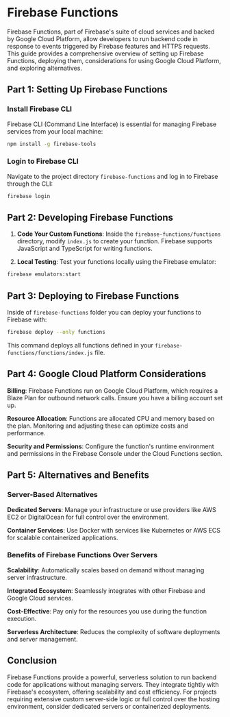 # Firebase Functions

Firebase Functions, part of Firebase's suite of cloud services and backed by Google Cloud Platform, allow developers to run backend code in response to events triggered by Firebase features and HTTPS requests. This guide provides a comprehensive overview of setting up Firebase Functions, deploying them, considerations for using Google Cloud Platform, and exploring alternatives.

## Part 1: Setting Up Firebase Functions

### Install Firebase CLI

Firebase CLI (Command Line Interface) is essential for managing Firebase services from your local machine:

```bash
npm install -g firebase-tools
```

### Login to Firebase CLI

Navigate to the project directory `firebase-functions` and log in to Firebase through the CLI:

```bash
firebase login
```

## Part 2: Developing Firebase Functions

1. **Code Your Custom Functions**: Inside the `firebase-functions/functions` directory, modify `index.js` to create your function. Firebase supports JavaScript and TypeScript for writing functions.

2. **Local Testing**: Test your functions locally using the Firebase emulator:

```bash
firebase emulators:start
```

## Part 3: Deploying to Firebase Functions

Inside of `firebase-functions` folder you can deploy your functions to Firebase with:

```bash
firebase deploy --only functions
```

This command deploys all functions defined in your `firebase-functions/functions/index.js` file.

## Part 4: Google Cloud Platform Considerations

**Billing**: Firebase Functions run on Google Cloud Platform, which requires a Blaze Plan for outbound network calls. Ensure you have a billing account set up.

**Resource Allocation**: Functions are allocated CPU and memory based on the plan. Monitoring and adjusting these can optimize costs and performance.

**Security and Permissions**: Configure the function's runtime environment and permissions in the Firebase Console under the Cloud Functions section.

## Part 5: Alternatives and Benefits

### Server-Based Alternatives

**Dedicated Servers**: Manage your infrastructure or use providers like AWS EC2 or DigitalOcean for full control over the environment.

**Container Services**: Use Docker with services like Kubernetes or AWS ECS for scalable containerized applications.

### Benefits of Firebase Functions Over Servers

**Scalability**: Automatically scales based on demand without managing server infrastructure.

**Integrated Ecosystem**: Seamlessly integrates with other Firebase and Google Cloud services.

**Cost-Effective**: Pay only for the resources you use during the function execution.

**Serverless Architecture**: Reduces the complexity of software deployments and server management.

## Conclusion

Firebase Functions provide a powerful, serverless solution to run backend code for applications without managing servers. They integrate tightly with Firebase's ecosystem, offering scalability and cost efficiency. For projects requiring extensive custom server-side logic or full control over the hosting environment, consider dedicated servers or containerized deployments.
